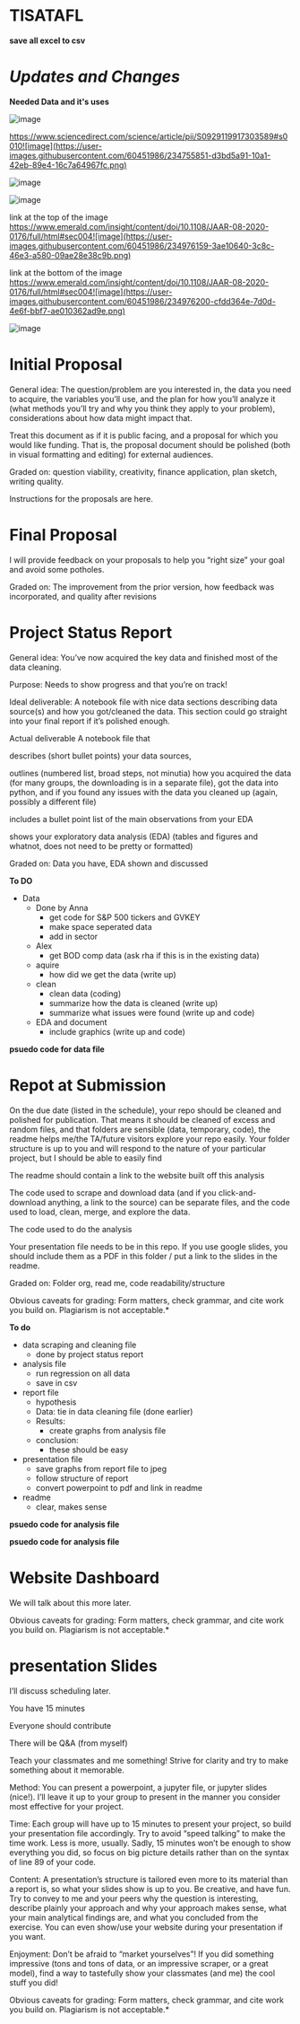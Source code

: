 # TISATAFL

__save all excel to csv__



# _Updates and Changes_

__Needed Data and it's uses__

![image](https://user-images.githubusercontent.com/60451986/234738772-d35de719-3860-45bc-ac64-5e9626d31cad.png)

https://www.sciencedirect.com/science/article/pii/S0929119917303589#s0010![image](https://user-images.githubusercontent.com/60451986/234755851-d3bd5a91-10a1-42eb-89e4-16c7a64967fc.png)

![image](https://user-images.githubusercontent.com/60451986/234755821-f8b697b7-665e-4492-868e-40b43c5c646e.png)


![image](https://user-images.githubusercontent.com/60451986/234976098-c8c55f02-f672-45de-b2ee-a51ec801ea4b.png)


link at the top of the image https://www.emerald.com/insight/content/doi/10.1108/JAAR-08-2020-0176/full/html#sec004![image](https://user-images.githubusercontent.com/60451986/234976159-3ae10640-3c8c-46e3-a580-09ae28e38c9b.png)



link at the bottom of the image https://www.emerald.com/insight/content/doi/10.1108/JAAR-08-2020-0176/full/html#sec004![image](https://user-images.githubusercontent.com/60451986/234976200-cfdd364e-7d0d-4e6f-bbf7-ae010362ad9e.png)

![image](https://user-images.githubusercontent.com/60451986/235374561-6c29c8e3-fd68-4316-97b4-26c4af74165d.png)



# __Initial Proposal__

General idea: The question/problem are you interested in, the data you need to acquire, the variables you’ll use, and the plan for how you’ll analyze it (what methods you’ll try and why you think they apply to your problem), considerations about how data might impact that.

Treat this document as if it is public facing, and a proposal for which you would like funding. That is, the proposal document should be polished (both in visual formatting and editing) for external audiences.

Graded on: question viability, creativity, finance application, plan sketch, writing quality.

Instructions for the proposals are here.


# __Final Proposal__

I will provide feedback on your proposals to help you “right size” your goal and avoid some potholes.

Graded on: The improvement from the prior version, how feedback was incorporated, and quality after revisions


# __Project Status Report__

General idea: You’ve now acquired the key data and finished most of the data cleaning.

Purpose: Needs to show progress and that you’re on track!

Ideal deliverable: A notebook file with nice data sections describing data source(s) and how you got/cleaned the data. This section could go straight into your final report if it’s polished enough.

Actual deliverable A notebook file that

describes (short bullet points) your data sources,

outlines (numbered list, broad steps, not minutia) how you acquired the data (for many groups, the downloading is in a separate file), got the data into python, and if you found any issues with the data you cleaned up (again, possibly a different file)

includes a bullet point list of the main observations from your EDA

shows your exploratory data analysis (EDA) (tables and figures and whatnot, does not need to be pretty or formatted)

Graded on: Data you have, EDA shown and discussed

**To DO**
- Data
  - Done by Anna
    - get code for S&P 500 tickers and GVKEY
    - make space seperated data
    - add in sector
  - Alex
    - get BOD comp data (ask rha if this is in the existing data)
  - aquire
    - how did we get the data (write up)
  - clean
    - clean data (coding)
    - summarize how the data is cleaned (write up)
    - summarize what issues were found (write up and code)
  - EDA and document
    - include graphics (write up and code)

**psuedo code for data file**

# __Repot at Submission__

On the due date (listed in the schedule), your repo should be cleaned and polished for publication. That means it should be cleaned of excess and random files, and that folders are sensible (data, temporary, code), the readme helps me/the TA/future visitors explore your repo easily. Your folder structure is up to you and will respond to the nature of your particular project, but I should be able to easily find

The readme should contain a link to the website built off this analysis

The code used to scrape and download data (and if you click-and-download anything, a link to the source) can be separate files, and the code used to load, clean, merge, and explore the data.

The code used to do the analysis

Your presentation file needs to be in this repo. If you use google slides, you should include them as a PDF in this folder / put a link to the slides in the readme.

Graded on: Folder org, read me, code readability/structure

Obvious caveats for grading: Form matters, check grammar, and cite work you build on. Plagiarism is not acceptable.*

**To do**
- data scraping and cleaning file
  - done by project status report
- analysis file
  - run regression on all data
  - save in csv
- report file
  - hypothesis
  - Data: tie in data cleaning file (done earlier)
  - Results:
    - create graphs from analysis file
  - conclusion:
    - these should be easy
- presentation file
  - save graphs from report file to jpeg
  - follow structure of report
  - convert powerpoint to pdf and link in readme
- readme
  - clear, makes sense

**psuedo code for analysis file**

**psuedo code for analysis file**

# __Website Dashboard__

We will talk about this more later.

Obvious caveats for grading: Form matters, check grammar, and cite work you build on. Plagiarism is not acceptable.*


# __presentation Slides__

I’ll discuss scheduling later.

You have 15 minutes

Everyone should contribute

There will be Q&A (from myself)

Teach your classmates and me something! Strive for clarity and try to make something about it memorable.

Method: You can present a powerpoint, a jupyter file, or jupyter slides (nice!). I’ll leave it up to your group to present in the manner you consider most effective for your project.

Time: Each group will have up to 15 minutes to present your project, so build your presentation file accordingly. Try to avoid “speed talking” to make the time work. Less is more, usually. Sadly, 15 minutes won’t be enough to show everything you did, so focus on big picture details rather than on the syntax of line 89 of your code.

Content: A presentation’s structure is tailored even more to its material than a report is, so what your slides show is up to you. Be creative, and have fun. Try to convey to me and your peers why the question is interesting, describe plainly your approach and why your approach makes sense, what your main analytical findings are, and what you concluded from the exercise. You can even show/use your website during your presentation if you want.

Enjoyment: Don’t be afraid to “market yourselves”! If you did something impressive (tons and tons of data, or an impressive scraper, or a great model), find a way to tastefully show your classmates (and me) the cool stuff you did!

Obvious caveats for grading: Form matters, check grammar, and cite work you build on. Plagiarism is not acceptable.*
